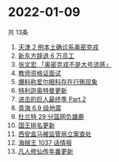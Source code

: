 # 2022-01-09
  共 13条

  <!-- BEGIN -->
  <!-- 最后更新时间:Sun Jan 09 2022 18:13:04 GMT+0000 (Coordinated Universal Time) -->
  1. [天津 2 例本土确诊系奥密克戎](https://www.zhihu.com/search?q=天津疫情)
1. [新东方辞退 6 万员工](https://www.zhihu.com/search?q=新东方辞退员工)
1. [张文宏 「奥密克戎不是大号流感」](https://www.zhihu.com/search?q=奥密克戎)
1. [教师资格证面试](https://www.zhihu.com/search?q=教师资格证面试)
1. [爆料称爱尔眼科存在行贿现象](https://www.zhihu.com/search?q=爱尔眼科)
1. [特利迦奥特曼更新](https://www.zhihu.com/search?q=特利迦奥特曼)
1. [进击的巨人最终季 Part.2](https://www.zhihu.com/search?q=进击的巨人)
1. [青海 6.9 级地震](https://www.zhihu.com/search?q=青海地震)
1. [杜兰特 29 分篮网负雄鹿](https://www.zhihu.com/search?q=篮网)
1. [国王排名更新](https://www.zhihu.com/search?q=国王排名)
1. [西安盒马被监管局立案查处](https://www.zhihu.com/search?q=西安盒马)
1. [海贼王 1037 话情报](https://www.zhihu.com/search?q=海贼王)
1. [凡人修仙传年番更新  ](https://www.zhihu.com/search?q=凡人修仙传)
  <!-- END -->
  